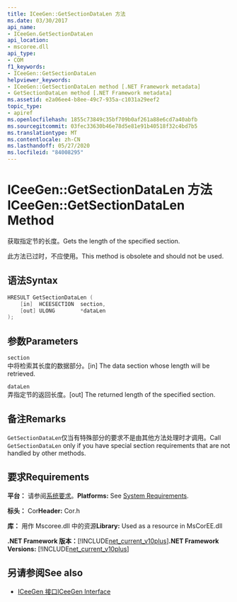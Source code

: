 ```yaml
---
title: ICeeGen::GetSectionDataLen 方法
ms.date: 03/30/2017
api_name:
- ICeeGen.GetSectionDataLen
api_location:
- mscoree.dll
api_type:
- COM
f1_keywords:
- ICeeGen::GetSectionDataLen
helpviewer_keywords:
- ICeeGen::GetSectionDataLen method [.NET Framework metadata]
- GetSectionDataLen method [.NET Framework metadata]
ms.assetid: e2a06ee4-b8ee-49c7-935a-c1031a29eef2
topic_type:
- apiref
ms.openlocfilehash: 1855c73849c35bf709b0af261a88e6cd7a40abfb
ms.sourcegitcommit: 03fec33630b46e78d5e81e91b40518f32c4bd7b5
ms.translationtype: MT
ms.contentlocale: zh-CN
ms.lasthandoff: 05/27/2020
ms.locfileid: "84008295"
---
```

# <a name="iceegengetsectiondatalen-method"></a><span data-ttu-id="3d085-102">ICeeGen::GetSectionDataLen 方法</span><span class="sxs-lookup"><span data-stu-id="3d085-102">ICeeGen::GetSectionDataLen Method</span></span>
<span data-ttu-id="3d085-103">获取指定节的长度。</span><span class="sxs-lookup"><span data-stu-id="3d085-103">Gets the length of the specified section.</span></span>  
  
 <span data-ttu-id="3d085-104">此方法已过时，不应使用。</span><span class="sxs-lookup"><span data-stu-id="3d085-104">This method is obsolete and should not be used.</span></span>  
  
## <a name="syntax"></a><span data-ttu-id="3d085-105">语法</span><span class="sxs-lookup"><span data-stu-id="3d085-105">Syntax</span></span>  
  
```cpp  
HRESULT GetSectionDataLen (  
    [in]  HCEESECTION  section,  
    [out] ULONG        *dataLen  
);  
```  
  
## <a name="parameters"></a><span data-ttu-id="3d085-106">参数</span><span class="sxs-lookup"><span data-stu-id="3d085-106">Parameters</span></span>  
 `section`  
 <span data-ttu-id="3d085-107">中将检索其长度的数据部分。</span><span class="sxs-lookup"><span data-stu-id="3d085-107">[in] The data section whose length will be retrieved.</span></span>  
  
 `dataLen`  
 <span data-ttu-id="3d085-108">弄指定节的返回长度。</span><span class="sxs-lookup"><span data-stu-id="3d085-108">[out] The returned length of the specified section.</span></span>  
  
## <a name="remarks"></a><span data-ttu-id="3d085-109">备注</span><span class="sxs-lookup"><span data-stu-id="3d085-109">Remarks</span></span>  
 <span data-ttu-id="3d085-110">`GetSectionDataLen`仅当有特殊部分的要求不是由其他方法处理时才调用。</span><span class="sxs-lookup"><span data-stu-id="3d085-110">Call `GetSectionDataLen` only if you have special section requirements that are not handled by other methods.</span></span>  
  
## <a name="requirements"></a><span data-ttu-id="3d085-111">要求</span><span class="sxs-lookup"><span data-stu-id="3d085-111">Requirements</span></span>  
 <span data-ttu-id="3d085-112">**平台：** 请参阅[系统要求](../../get-started/system-requirements.md)。</span><span class="sxs-lookup"><span data-stu-id="3d085-112">**Platforms:** See [System Requirements](../../get-started/system-requirements.md).</span></span>  
  
 <span data-ttu-id="3d085-113">**标头：** Cor</span><span class="sxs-lookup"><span data-stu-id="3d085-113">**Header:** Cor.h</span></span>  
  
 <span data-ttu-id="3d085-114">**库：** 用作 Mscoree.dll 中的资源</span><span class="sxs-lookup"><span data-stu-id="3d085-114">**Library:** Used as a resource in MsCorEE.dll</span></span>  
  
 <span data-ttu-id="3d085-115">**.NET Framework 版本：**[!INCLUDE[net_current_v10plus](../../../../includes/net-current-v10plus-md.md)]</span><span class="sxs-lookup"><span data-stu-id="3d085-115">**.NET Framework Versions:** [!INCLUDE[net_current_v10plus](../../../../includes/net-current-v10plus-md.md)]</span></span>  
  
## <a name="see-also"></a><span data-ttu-id="3d085-116">另请参阅</span><span class="sxs-lookup"><span data-stu-id="3d085-116">See also</span></span>

- [<span data-ttu-id="3d085-117">ICeeGen 接口</span><span class="sxs-lookup"><span data-stu-id="3d085-117">ICeeGen Interface</span></span>](iceegen-interface.md)
